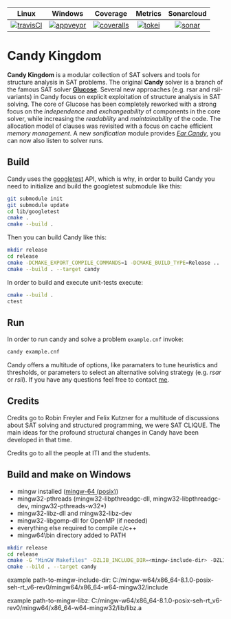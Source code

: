 |        Linux        |       Windows       |       Coverage       |     Metrics      |    Sonarcloud     |
|:-------------------:|:-------------------:|:--------------------:|:----------------:|:-----------------:|
| [![travisCI][1]][2] | [![appveyor][3]][4] | [![coveralls][5]][6] | [![tokei][7]][8] | [![sonar][9]][10] |

[1]: https://travis-ci.org/Udopia/candy-kingdom.svg?branch=master
[2]: https://travis-ci.org/Udopia/candy-kingdom
[3]: https://ci.appveyor.com/api/projects/status/s9w7la4p8pdi5cja?svg=true
[4]: https://ci.appveyor.com/project/Udopia/candy-kingdom/branch/master
[5]: https://coveralls.io/repos/github/Udopia/candy-kingdom/badge.svg?branch=master
[6]: https://coveralls.io/github/Udopia/candy-kingdom?branch=master
[7]: https://tokei.rs/b1/github/udopia/candy-kingdom?category=code
[8]: https://github.com/Aaronepower/tokei#badges
[9]: https://sonarcloud.io/api/project_badges/measure?project=candy&metric=alert_status
[10]: https://sonarcloud.io/dashboard?id=candy

# Candy Kingdom

**Candy Kingdom** is a modular collection of SAT solvers and tools for structure analysis in SAT problems. The original **Candy** solver is a branch of the famous SAT solver **[Glucose](http://www.labri.fr/perso/lsimon/glucose/)**. Several new approaches (e.g. rsar and rsil-variants) in Candy focus on explicit exploitation of structure analysis in SAT solving. The core of Glucose has been completely reworked with a strong focus on the *independence* and *exchangeability* of components in the core solver, while increasing the *readability* and *maintainability* of the code. The allocation model of clauses was revisited with a focus on cache efficient *memory management*. A new *sonification* module provides *[Ear Candy](https://www.youtube.com/watch?v=iupgZGlzMCQ)*, you can now also listen to solver runs. 

## Build

Candy uses the [googletest](https://github.com/google/googletest) API, which is why, in order to build Candy you need to initialize and build the googletest submodule like this:
```bash
git submodule init
git submodule update
cd lib/googletest
cmake .
cmake --build .
```

Then you can build Candy like this:
```bash
mkdir release
cd release
cmake -DCMAKE_EXPORT_COMPILE_COMMANDS=1 -DCMAKE_BUILD_TYPE=Release ..
cmake --build . --target candy
```

In order to build and execute unit-tests execute:
```bash
cmake --build .
ctest
```

## Run

In order to run candy and solve a problem `example.cnf` invoke:
```bash
candy example.cnf
```

Candy offers a multitude of options, like paramaters to tune heuristics and thresholds, or parameters to select an alternative solving strategy (e.g. *rsar* or *rsil*). If you have any questions feel free to contact [me](mailto:2.markus.iser@gmail.com).

## Credits

Credits go to Robin Freyler and Felix Kutzner for a multitude of discussions about SAT solving and structured programming, 
we were SAT CLIQUE. The main ideas for the profound structural changes in Candy have been developed in that time. 

Credits go to all the people at ITI and the students.


## Build and make on Windows
- mingw installed ([mingw-64 (posix)](https://sourceforge.net/projects/mingw-w64/files/Toolchains%20targetting%20Win32/Personal%20Builds/mingw-builds/installer/mingw-w64-install.exe/download))
- mingw32-pthreads (mingw32-libpthreadgc-dll, mingw32-libpthreadgc-dev, mingw32-pthreads-w32*)
- mingw32-libz-dll and mingw32-libz-dev
- mingw32-libgomp-dll for OpenMP (if needed)
- everything else required to compile c/c++
- mingw64\bin directory added to PATH

```bash
mkdir release
cd release
cmake -G "MinGW Makefiles" -DZLIB_INCLUDE_DIR=<mingw-include-dir> -DZLIB_LIBRARY=<path-to-mingw-libz.a> -DCMAKE_EXPORT_COMPILE_COMMANDS=1 -DCMAKE_BUILD_TYPE=Release ..
cmake --bild . --target candy
```

example path-to-mingw-include-dir: C:/mingw-w64/x86_64-8.1.0-posix-seh-rt_v6-rev0/mingw64/x86_64-w64-mingw32/include

example path-to-mingw-libz: C:/mingw-w64/x86_64-8.1.0-posix-seh-rt_v6-rev0/mingw64/x86_64-w64-mingw32/lib/libz.a
